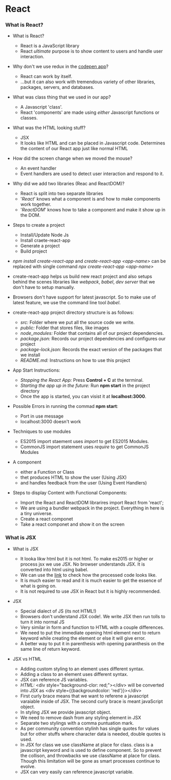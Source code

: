 # React

### What is React?

- What is React?
    - React is a JavaScript library
    - React *ultimate* purpose is to show content to users and handle user interaction.

- Why don't we use redux in the [codepen app](https://codepen.io/professorpandit/pen/rRVMjR)?
    - React can work by itself.
    - ...but it can also work with tremendous variety of other libraries, packages, servers, and databases.

-  What was class thing that we used in our app?
    -   A Javascript 'class'.
    - React 'components' are made using *either* Javascript functions or classes.

- What was the HTML looking stuff?
    - JSX
    - It looks like HTML and can be placed in Javascript code. Determines the content of our React app just like normal HTML

- How did the screen change when we moved the mouse?
    - An event handler
    - Event handlers are used to detect user interaction and respond to it.

- Why did we add two libraries (Reac and ReactDOM)?
    - React is split into two separate libraries
    - '*React*' knows what a component is and how to make components work together.
    - '*ReactDOM*' knows how to take a component and make it show up in the DOM.

- Steps to create a project
    - Install/Update Node Js
    - Install craete-react-app
    - Generate a project
    - Build project

* *npm install create-react-app* and *create-react-app &lt;app-name>* can be replaced with single command *npx create-react-app &lt;app-name>*

- create-react-app helps us build new react project and also setups behind the scenes libraries like *webpack*, *babel*, *dev server* that we don't have to setup manually.

- Browsers don't have support for latest javascript. So to make use of latest feature, we use the command line tool *babel*.

- create-react-app project directory structure is as follows: 
    - *src:* Folder where we put all the source code we write.
    - *public:* Folder that stores files, like images
    - *node_modules:* Folder that contains all of our project dependencies.
    - *package.json:* Records our project dependencies and configures our project
    - *package-lock.json:* Records the exact version of the packages that we install
    - *README.md:* Instructions on how to use this project

- App Start Instructions: 
    - *Stopping the React App:* Press **Control + C** at the terminal.
    - *Starting the app up in the future:* Run **npm start** in the project directory
    - Once the app is started, you can visist it at **localhost:3000**.

- Possible Errors in running the commad **npm start**:
     - Port in use message
     - localhost:3000 doesn't work

- Techniques to use modules
    - ES2015 import staement uses *import* to get ES2015 Modules.
    -  CommonJS import statement uses *require* to get CommonJS Modules

- A component
    - either a Function or Class
    - thet produces HTML to show the user (Using JSX)
    - and handles feedback from the user (Using Event Handlers)

- Steps to display Content with Functional Components:
    - Import the React and ReactDOM librarires import React from 'react';
    - We are using a bundler webpack in the project. Everything in here is a tiny universe.  
    - Create a react componet
    - Take a react componet and show it on the screen
    
    
### What is JSX

- What is JSX
    - It looka likw html but it is not html. To make es2015 or higher or process jsx we use JSX. No browser understands JSX. It is converted into html using babel. 
    - We can use the [link](https://babeljs.io/repl) to check how the processed code looks like.
    - It is much easier to read and it is much easier to get the essence of what is going on.
    - It is not required to use JSX in React but it is highly recommended.

- JSX 
    - Special dialect of JS (its not HTML!)
    - Browsers don't understand JSX code!. We write JSX then run tolls to turn it into normal JS
    - Very similar in form and function to HTML with a couple differences.
    - We need to put the immediate opening html element next to return keyword while creating the element or else it will give error. 
    - A better way to put it in parenthesis with opening paranthesis on the same line of return keyword.

- JSX vs HTML
    - Adding custom styling to an element uses different syntax.
    - Adding a class to an element uses different syntax.
    - JSX can reference JS variables.
    - *HTML:* &lt;div style="background-clor: red;">&lt;/div> will be converted into *JSX* as &lt;div style={{backgroundcolor: 'red'}}>&lt;/div>
    - First curly brace means that we want to referene a javascript varaiable inside of JSX. The second curly brace is meant javaScript object.
    - In styling JSX we provide javascript object.
    - We need to remove dash from any styling element in JSX
    - Separate two stylings with a comma puntuation mark.
    - As per community convention stylinh has single quotes for values but for other stuffs where character data is needed, double quotes is used.
    - In JSX for class we use className at place for class. class is a javascript keyword and is used to define component. So to prevent the collison, and throwbacks we use className at place for class. Though this limitation will be gone as smart processes continue to evolve.
    - JSX can very easily can reference javascript variable.
